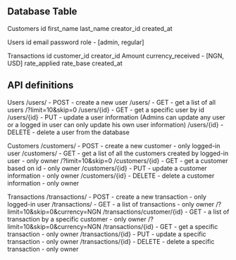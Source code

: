 ## Database Table
Customers
    id
    first_name
    last_name
    creator_id
    created_at

Users
    id
    email
    password
    role - [admin, regular]

Transactions
    id
    customer_id
    creator_id
    Amount
    currency_received - [NGN, USD]
    rate_applied
    rate_base
    created_at


## API definitions
Users
    /users/ - POST - create a new user
    /users/ - GET - get a list of all users
                /?limit=10&skip=0
    /users/{id} - GET - get a specific user by id
    /users/{id} - PUT - update a user information (Admins can update any user or a logged in user can only update his own user information)
    /users/{id} - DELETE - delete a user from the database

Customers
    /customers/ - POST - create a new customer - only logged-in user
    /customers/ - GET - get a list of all the customers created by logged-in user - only owner
        /?limit=10&skip=0
    /customers/{id} - GET - get a customer based on id - only owner
    /customers/{id} - PUT - update a customer information - only owner
    /customers/{id} - DELETE - delete a customer information - only owner

Transactions
    /transactions/ - POST - create a new transaction - only logged-in user
    /transactions/ - GET  - a list of transactions - only owner
        /?limit=10&skip=0&currency=NGN
    /transactions/customer/{id} - GET - a list of transaction by a specific customer - only owner
        /?limit=10&skip=0&currency=NGN
    /transactions/{id} - GET - get a specific transaction - only owner
    /transactions/{id} - PUT - update a specific transaction - only owner
    /transactions/{id} - DELETE - delete a specific transaction - only owner
    

    